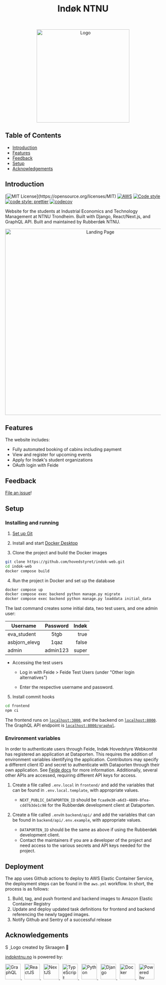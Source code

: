 <h1 align="center">Indøk NTNU</h1><br>
<p align="center">
  <a href="https://www.indokntnu.no/">
    <img alt="Logo" title="Rubberdøk" src="https://github.com/hovedstyret/indok-web/blob/docs/assets/rubberdok_logo.svg" width="300">
  </a>
</p>

## Table of Contents

- [Introduction](#introduction)
- [Features](#features)
- [Feedback](#feedback)
- [Setup](#setup)
- [Acknowledgements](#acknowledgements)

## Introduction

[![MIT License](https://img.shields.io/apm/l/atomic-design-ui.svg?)](https://opensource.org/licenses/MIT)
[![AWS](https://github.com/hovedstyret/indok-web/actions/workflows/aws.yml/badge.svg)](https://github.com/hovedstyret/indok-web/actions/workflows/aws.yml)
[![Code style](https://img.shields.io/badge/code%20style-black-black?style=flat)](https://github.com/psf/black)
[![code style: prettier](https://img.shields.io/badge/code_style-prettier-ff69b4.svg?style=flat)](https://github.com/prettier/prettier)
[![codecov](https://codecov.io/gh/hovedstyret/indok-web/branch/main/graph/badge.svg?token=UO2NENP9Z8)](https://codecov.io/gh/hovedstyret/indok-web)

Website for the students at Industrial Economics and Technology Management at NTNU Trondheim. Built with Django, React/Next.js, and GraphQL API. Built and maintained by Rubberdøk NTNU.

<p align="center">
  <a href="https://www.indokntnu.no/">
    <img alt="Landing Page" title="Indøk NTNU" src="https://github.com/hovedstyret/indok-web/blob/docs/assets/Index.png" width="600">
  </a>
</p>

## Features

The website includes:

- Fully automated booking of cabins including payment
- View and register for upcoming events
- Apply for Indøk's student organizations
- OAuth login with Feide

## Feedback

[File an issue](https://github.com/hovedstyret/indok-web/issues/new)!

## Setup

### Installing and running

1. [Set up Git](https://docs.github.com/en/get-started/quickstart/set-up-git)

2. Install and start [Docker Desktop](https://www.docker.com/products/docker-desktop)

3. Clone the project and build the Docker images

```zsh
git clone https://github.com/hovedstyret/indok-web.git
cd indok-web
docker compose build
```

4. Run the project in Docker and set up the database

```zsh
docker compose up
docker compose exec backend python manage.py migrate
docker compose exec backend python manage.py loaddata initial_data
```

The last command creates some initial data, two test users, and one admin user:

| Username      | Password | Indøk |
| ------------- | :------: | ----: |
| eva_student   |   5tgb   |  true |
| asbjorn_elevg |   1qaz   | false |
| admin         | admin123 | super |

- Accessing the test users

  - Log in with Feide > Feide Test Users (under "Other login alternatives")

  - Enter the respective username and password.

5. Install commit hooks

```zsh
cd frontend
npm ci
```

The frontend runs on [`localhost:3000`](localhost:3000), and the backend on [`localhost:8000`](localhost:8000). The GraphQL API endpoint is [`localhost:8000/graphql`](localhost:8000/graphql).

### Environment variables

In order to authenticate users through Feide, Indøk Hovedstyre Webkomité has registered an application at Dataporten. This requires the addition of environment variables identifying the application. Contributors may specify a different client ID and secret to authenticate with Dataporten through their own application. See [Feide docs](https://docs.feide.no/service_providers/index.html) for more information. Additionally, several other APIs are accessed, requiring different API keys for access.

1. Create a file called `.env.local` in `frontend/` and add the variables that can be found in `.env.local.template`, with appropriate values.

   - `NEXT_PUBLIC_DATAPORTEN_ID` should be `fcaa9e30-a6d3-4809-8fea-cdd7b3de1c98` for the Rubberdøk development client at Dataporten.

2. Create a file called `.env`in `backend/api/` and add the variables that can be found in `backend/api/.env.example`, with appropriate values.

   - `DATAPORTEN_ID` should be the same as above if using the Rubberdøk development client.
   - Contact the maintainers if you are a developer of the project and need access to the various secrets and API keys needed for the project.

## Deployment

The app uses Github actions to deploy to AWS Elastic Container Service, the deployment steps can be found in the `aws.yml` workflow.
In short, the process is as follows:

1.  Build, tag, and push frontend and backend images to Amazon Elastic Container Registry
2.  Update and deploy updated task definitions for frontend and backend referencing the newly tagged images.
3.  Notify Github and Sentry of a successful release

## Acknowledgements

<p float="left">
  <a href="https://github.com/Skraagen">
    <img alt="Skraagen" src="https://avatars1.githubusercontent.com/u/18050179?s=400&v=4" width="14">
  </a>
  Logo created by Skraagen 🦆
</p>

[indokntnu.no](https://www.indokntnu.no) is powered by:

<p float="left">
  <a href="https://graphql.org/">
     <img alt="GraphQL" src="https://upload.wikimedia.org/wikipedia/commons/1/17/GraphQL_Logo.svg" height="50">
  </a>
  &nbsp;
  <a href="https://reactjs.org">
    <img alt="ReactJS" src="https://upload.wikimedia.org/wikipedia/commons/a/a7/React-icon.svg" height="50">
  </a>
  &nbsp;
  <a href="https://nextjs.org">
    <img alt="NextJS" src="https://github.com/hovedstyret/indok-web/blob/docs/assets/nextjs_logo.svg" height="50">
  </a>
  &nbsp;
  <a href="https://www.typescriptlang.org/">
    <img alt="TypeScript" src="https://upload.wikimedia.org/wikipedia/commons/4/4c/Typescript_logo_2020.svg" height="50">
  </a>
  &nbsp;
  <a href="https://www.python.org">
    <img alt="Python" src="https://upload.wikimedia.org/wikipedia/commons/c/c3/Python-logo-notext.svg" height="50">
  </a>
  &nbsp;
  <a href="https://www.djangoproject.com">
    <img alt="Django" src="https://github.com/hovedstyret/indok-web/blob/docs/assets/django_logo.svg" height="50">
  </a>
  &nbsp;
  <a href="https://www.docker.com">
    <img alt="Docker" src="https://www.docker.com/sites/default/files/d8/styles/role_icon/public/2019-07/vertical-logo-monochromatic.png?itok=erja9lKc" height="50">
  </a>
  &nbsp;
  <a href="https://aws.amazon.com/">
    <img src="https://github.com/hovedstyret/indok-web/blob/docs/assets/aws_logo.svg" alt="Powered by AWS Cloud Computing", height="50">
  </a>
</p>
